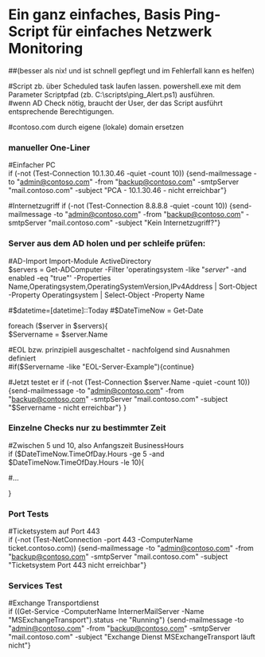 # Ein ganz einfaches, Basis Ping-Script für einfaches Netzwerk Monitoring 
##(besser als nix! und ist schnell gepflegt und im Fehlerfall kann es helfen)  

#Script zb. über Scheduled task laufen lassen. powershell.exe mit dem Parameter Scriptpfad (zb. C:\scripts\ping_Alert.ps1) ausführen.  
#wenn AD Check nötig, braucht der User, der das Script ausführt entsprechende Berechtigungen.  

#contoso.com durch eigene (lokale) domain ersetzen

### manueller One-Liner  

#Einfacher PC  
if (-not (Test-Connection 10.1.30.46 -quiet -count 10)) {send-mailmessage -to "admin@contoso.com" -from "backup@contoso.com" -smtpServer "mail.contoso.com" -subject "PCA - 10.1.30.46 - nicht erreichbar"}

#Internetzugriff
if (-not (Test-Connection 8.8.8.8 -quiet -count 10)) {send-mailmessage -to "admin@contoso.com" -from "backup@contoso.com" -smtpServer "mail.contoso.com" -subject "Kein Internetzugriff?"}  

### Server aus dem AD holen und per schleife prüfen:  

#AD-Import
Import-Module ActiveDirectory  
$servers = Get-ADComputer -Filter 'operatingsystem -like "*server*" -and enabled -eq "true"' -Properties Name,Operatingsystem,OperatingSystemVersion,IPv4Address | Sort-Object -Property Operatingsystem | Select-Object -Property Name  

#$datetime=[datetime]::Today  
#$DateTimeNow = Get-Date  

foreach ($server in $servers){  
$Servername = $server.Name  

#EOL bzw. prinzipiell ausgeschaltet  - nachfolgend sind Ausnahmen definiert  
#if($Servername -like "EOL-Server-Example"){continue}  

#Jetzt testet er
if (-not (Test-Connection $server.Name -quiet -count 10)) {send-mailmessage -to "admin@contoso.com" -from "backup@contoso.com" -smtpServer "mail.contoso.com" -subject "$Servername - nicht erreichbar"}
}

### Einzelne Checks nur zu bestimmter Zeit  

#Zwischen 5 und 10, also Anfangszeit BusinessHours  
if ($DateTimeNow.TimeOfDay.Hours -ge 5 -and $DateTimeNow.TimeOfDay.Hours -le 10){  

#...  

}  


### Port Tests  

#Ticketsystem auf Port 443  
if (-not (Test-NetConnection -port 443 -ComputerName ticket.contoso.com)) {send-mailmessage -to "admin@contoso.com" -from "backup@contoso.com" -smtpServer "mail.contoso.com" -subject "Ticketsystem Port 443 nicht erreichbar"}  

### Services Test

#Exchange Transportdienst  
if ((Get-Service -ComputerName InternerMailServer -Name "MSExchangeTransport").status -ne "Running") {send-mailmessage -to "admin@contoso.com" -from "backup@contoso.com" -smtpServer "mail.contoso.com" -subject "Exchange Dienst MSExchangeTransport läuft nicht"}  

